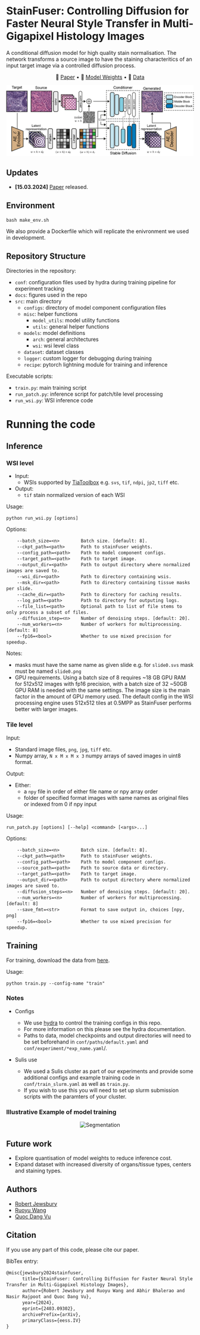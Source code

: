 # StainFuser: Controlling Diffusion for Faster Neural Style Transfer in Multi-Gigapixel Histology Images

A conditional diffusion model for high quality stain normalisation. The network transforms a source image to have the staining characteritics of an input target image via a controlled diffusion process.

<p align="center">
   📃 <a href="https://arxiv.org/abs/2403.09302" target="_blank">Paper</a> • 🤗 <a href="https://huggingface.co/R-J/StainFuser" target="_blank">Model Weights</a> • 🤗 <a href="https://huggingface.co/datasets/R-J/SPI-2M" target="_blank">Data</a> 
</p>


![stainFuser](docs/workflow_pipeline_only_bg_white.png)


## Updates

* **[15.03.2024]** [Paper](https://arxiv.org/abs/2403.09302) released.

## Environment
```
bash make_env.sh
```
We also provide a Dockerfile which will replicate the enivronment we used in development.

## Repository Structure
Directories in the repository:
- `conf`: configuration files used by hydra during training pipeline for experiment tracking
- `docs`: figures used in the repo
- `src`: main directory
    - `configs`: directory of model component configuration files
    - `misc`: helper functions
        - `model_utils`: model utility functions
        - `utils`: general helper functions
    - `models`: model definitions
        - `arch`: general architectures
        - `wsi`: wsi level class
    - `dataset`: dataset classes
    - `logger`: custom logger for debugging during training
    - `recipe`: pytorch lightning module for training and inference

Executable scripts:
- `train.py`: main training script
- `run_patch.py`: inference script for patch/tile level processing
- `run_wsi.py`: WSI inference code

# Running the code

## Inference
### WSI level
<!-- <details><summary>Click to expand</summary> -->
- Input:
    - WSIs supported by [TiaToolbox](https://github.com/TissueImageAnalytics/tiatoolbox/) e.g. `svs`, `tif`, `ndpi`, `jp2`, `tiff` etc.
- Output:
    - `tif` stain normalized version of each WSI

Usage:
```
python run_wsi.py [options]
```

Options:
```
    --batch_size=<n>        Batch size. [default: 8].
    --ckpt_path=<path>      Path to stainFuser weights.
    --config_path=<path>    Path to model component configs.
    --target_path=<path>    Path to target image.
    --output_dir=<path>     Path to output directory where normalized images are saved to.
    --wsi_dir=<path>        Path to directory containing wsis.
    --msk_dir=<path>        Path to directory containing tissue masks per slide.
    --cache_dir=<path>      Path to directory for caching results.
    --log_path=<path>       Path to directory for outputing logs.
    --file_list=<path>      Optional path to list of file stems to only process a subset of files.
    --diffusion_step=<n>    Number of denoising steps. [default: 20].
    --num_workers=<n>       Number of workers for multiprocessing. [default: 8]
    --fp16=<bool>           Whether to use mixed precision for speedup.
```

Notes:
- masks must have the same name as given slide e.g. for `slide0.svs` mask must be named `slide0.png`
- GPU requirements. Using a batch size of 8 requires ~18 GB GPU RAM for 512x512 images with fp16 precision, with a batch size of 32 ~50GB GPU RAM is needed with the same settings. The image size is the main factor in the amount of GPU memory used. The default config in the WSI processing engine uses 512x512 tiles at 0.5MPP as StainFuser performs better with larger images.

<!-- </details> -->
### Tile level

Input:
- Standard image files, `png`, `jpg`, `tiff` etc.
- Numpy array, `N x M x M x 3` numpy arrays of saved images in uint8 format.

Output:
- Either:
    - a `npy` file in order of either file name or npy array order
    - folder of specified format images with same names as original files or indexed from 0 if npy input

Usage:
```
run_patch.py [options] [--help] <command> [<args>...]
```

Options:
```
    --batch_size=<n>        Batch size. [default: 8].
    --ckpt_path=<path>      Path to stainFuser weights.
    --config_path=<path>    Path to model component configs.
    --source_path=<path>    Path to source data or directory.
    --target_path=<path>    Path to target image.
    --output_dir=<path>     Path to output directory where normalized images are saved to.
    --diffusion_steps=<n>   Number of denoising steps. [default: 20].
    --num_workers=<n>       Number of workers for multiprocessing. [default: 8]
    --save_fmt=<str>        Format to save output in, choices [npy, png]
    --fp16=<bool>           Whether to use mixed precision for speedup.
```

## Training
For training, download the data from [here](https://huggingface.co/datasets/R-J/SPI-2M).

Usage:
```
python train.py --config-name "train"
```

### Notes
- Configs
    - We use [hydra](https://hydra.cc/docs/intro/) to control the training configs in this repo.
    - For more information on this please see the hydra documentation.
    - Paths to data, model checkpoints and output directories will need to be set beforehand in `conf/paths/default.yaml` and `conf/experiment/*exp_name.yaml`/.

- Sulis use
    - We used a Sulis cluster as part of our experiments and provide some additional configs and example training code in `conf/train_slurm.yaml` as well as `train.py`.
    - If you wish to use this you will need to set up slurm submission scripts with the paramters of your cluster.

### Illustrative Example of model training
<p align="center">
  <img src="docs/unfreeze-0001-3825_tillstep10001.gif" alt="Segmentation" width="512" />
</p>

## Future work
- Explore quantisation of model weights to reduce inference cost.
- Expand dataset with increased diversity of organs/tissue types, centers and staining types.

## Authors

* [Robert Jewsbury](https://github.com/R-J96)
* [Ruoyu Wang](https://github.com/ruoyussh)
* [Quoc Dang Vu](https://github.com/vqdang)

## Citation

If you use any part of this code, please cite our paper.

BibTex entry:
```
@misc{jewsbury2024stainfuser,
      title={StainFuser: Controlling Diffusion for Faster Neural Style Transfer in Multi-Gigapixel Histology Images}, 
      author={Robert Jewsbury and Ruoyu Wang and Abhir Bhalerao and Nasir Rajpoot and Quoc Dang Vu},
      year={2024},
      eprint={2403.09302},
      archivePrefix={arXiv},
      primaryClass={eess.IV}
}
```